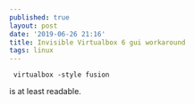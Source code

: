 ```yaml
---
published: true
layout: post
date: '2019-06-26 21:16'
title: Invisible Virtualbox 6 gui workaround
tags: linux 
---
```

     virtualbox -style fusion
     
is at least readable.
